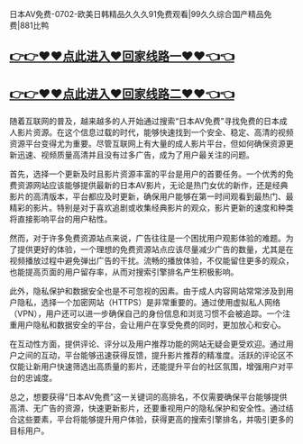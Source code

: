 日本AV免费-0702-欧美日韩精品久久久91免费观看|99久久综合国产精品免费|881比鸭

## [👉👉♥♥点此进入♥回家线路一♥♥👈👈](https://unpkg.com/182-2run/index.html)
## [👉👉♥♥点此进入♥回家线路二♥♥👈👈](https://unpkg.com/182-9run/index.html)

随着互联网的普及，越来越多的人开始通过搜索“日本AV免费”寻找免费的日本成人影片资源。在这个信息过载的时代，能够快速找到一个安全、稳定、高清的视频资源平台变得尤为重要。尽管互联网上有大量的成人影片平台，但如何确保资源更新迅速、视频质量高清并且没有过多广告，成为了用户最关注的问题。

首先，选择一个更新及时且影片资源丰富的平台是用户的首要任务。一个优秀的免费资源网站应该能够提供最新的日本AV影片，无论是热门女优的新作，还是经典影片的高清版本，平台都应及时更新，确保用户能够在第一时间观看到最热门、最精彩的影片。特别是对于喜欢追剧或收集经典影片的观众，影片更新的速度和种类将直接影响平台的用户粘性。

然而，对于许多免费资源站点来说，广告往往是一个困扰用户观影体验的难题。为了提供更好的体验，一个理想的免费资源站点应该尽量减少广告的数量，尤其是在视频播放过程中避免弹出广告的干扰。流畅的播放体验，不仅能留住更多的观众，也能提高页面的用户留存率，从而对搜索引擎排名产生积极影响。

此外，隐私保护和数据安全也是不可忽视的因素。由于成人内容网站常常涉及到用户隐私，选择一个加密网站（HTTPS）是非常重要的。通过使用虚拟私人网络（VPN），用户还可以进一步确保自己的身份信息和浏览习惯不会被追踪。一个注重用户隐私和数据安全的平台，会让用户在享受免费的同时，更加放心和安心。

在互动性方面，提供评论、评分以及用户推荐功能的网站无疑会更受欢迎。通过用户之间的互动，平台能够迅速获得反馈，提升影片推荐的精准度。活跃的评论区不仅能让新用户快速筛选出高质量的影片，还能提升平台的社区氛围，增强用户对平台的忠诚度。

总之，想要获得“日本AV免费”这一关键词的高排名，不仅需要确保平台能够提供高清、无广告的资源，快速更新影片，还要重视用户的隐私保护和安全性。通过结合这些要素，平台将能够提升用户体验，获得更高的搜索引擎排名，并吸引更多的目标用户。
